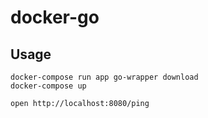 # docker-go

## Usage
```
docker-compose run app go-wrapper download
docker-compose up

open http://localhost:8080/ping
```
